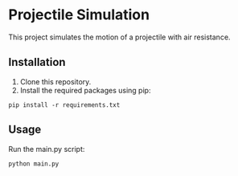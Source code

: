 # Projectile Simulation

This project simulates the motion of a projectile with air resistance.

## Installation

1. Clone this repository.
2. Install the required packages using pip:

```shell
pip install -r requirements.txt
```

## Usage

Run the main.py script:

```shell
python main.py
```
